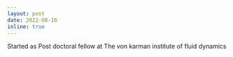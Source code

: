 ```yaml
---
layout: post
date: 2022-08-16 
inline: true
---
```


Started as Post doctoral fellow at The von karman institute of fluid dynamics
